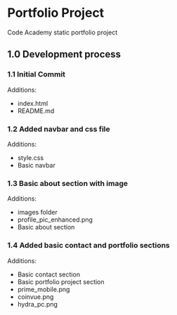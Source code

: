 # Portfolio Project

Code Academy static portfolio project

## 1.0 Development process

### 1.1 Initial Commit

Additions:

- index.html
- README.md

### 1.2 Added navbar and css file

Additions:

- style.css
- Basic navbar

### 1.3 Basic about section with image

Additions:

- images folder
- profile_pic_enhanced.png
- Basic about section

### 1.4 Added basic contact and portfolio sections

Additions:

- Basic contact section
- Basic portfolio project section
- prime_mobile.png
- coinvue.png
- hydra_pc.png